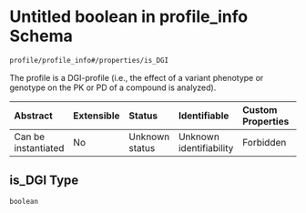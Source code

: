 # Untitled boolean in profile\_info Schema

```txt
profile/profile_info#/properties/is_DGI
```

The profile is a DGI-profile (i.e., the effect of a variant phenotype or genotype on the PK or PD of a compound is analyzed).

| Abstract            | Extensible | Status         | Identifiable            | Custom Properties | Additional Properties | Access Restrictions | Defined In                                                                               |
| :------------------ | :--------- | :------------- | :---------------------- | :---------------- | :-------------------- | :------------------ | :--------------------------------------------------------------------------------------- |
| Can be instantiated | No         | Unknown status | Unknown identifiability | Forbidden         | Allowed               | none                | [profile\_info.schema.json\*](../../out/profile_info.schema.json "open original schema") |

## is\_DGI Type

`boolean`

